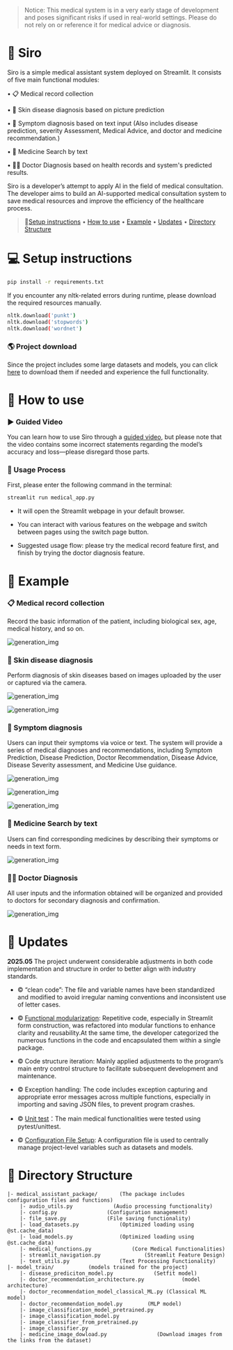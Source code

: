 > Notice: This medical system is in a very early stage of development and poses significant risks if used in real-world settings. Please do not rely on or reference it for medical advice or diagnosis.

# 🧬 Siro
Siro is a simple medical assistant system deployed on Streamlit. It consists of five main functional modules:

•	📋 Medical record collection 

•	🧴 Skin disease diagnosis based on picture prediction

•	🤒 Symptom diagnosis based on text input (Also includes disease prediction, severity Assessment, Medical Advice, and doctor and medicine recommendation.)

•	💊 Medicine Search by text

•	🧑‍⚕️ Doctor Diagnosis based on health records and system's predicted results.

Siro is a developer’s attempt to apply AI in the field of medical consultation. The developer aims to build an AI-supported medical consultation system to save medical resources and improve the efficiency of the healthcare process.

> 🔗[Setup instructions](#-Setup-instructions) • [How to use](#-How-to-use) • [Example](#-Example)
 • [Updates](#-Updates) • [Directory Structure](#-Directory-Structure)

# 💻 Setup instructions
```bash
pip install -r requirements.txt 
```
If you encounter any nltk-related errors during runtime, please download the required resources manually.
```bash
nltk.download('punkt')
nltk.download('stopwords')
nltk.download('wordnet') 
```
### 🌎 Project download
Since the project includes some large datasets and models, you can click [here](https://artslondon-my.sharepoint.com/:u:/g/personal/h_shi1220231_arts_ac_uk/EXUQDTja-AZBiZkQ84sxMBMBrfP-pZjJLCvnH2maDU0R4w?e=atTjm6 ) to download them if needed and experience the full functionality.

# 🐍 How to use
### ▶️ Guided Video
You can learn how to use Siro through a [guided video]( https://artslondon-my.sharepoint.com/:v:/g/personal/h_shi1220231_arts_ac_uk/EZRiLR7vTodHjLo_POplW84BcP0sMflfkgqoXM__XElizw?nav=eyJyZWZlcnJhbEluZm8iOnsicmVmZXJyYWxBcHAiOiJPbmVEcml2ZUZvckJ1c2luZXNzIiwicmVmZXJyYWxBcHBQbGF0Zm9ybSI6IldlYiIsInJlZmVycmFsTW9kZSI6InZpZXciLCJyZWZlcnJhbFZpZXciOiJNeUZpbGVzTGlua0NvcHkifX0&e=FAD2Q7), but please note that the video contains some incorrect statements regarding the model’s accuracy and loss—please disregard those parts.

### 🧭 Usage Process 
First, please enter the following command in the terminal:
```bash
streamlit run medical_app.py
```
- It will open the Streamlit webpage in your default browser.

- You can interact with various features on the webpage and switch between pages using the switch page button.

- Suggested usage flow: please try the medical record feature first, and finish by trying the doctor diagnosis feature.

# 📌 Example

### 📋 Medical record collection 
Record the basic information of the patient, including biological sex, age, medical history, and so on.

![generation_img](https://github.com/BreakzngGood/A-Simple-medical-assistant-system/blob/244500dda35806000e10f066bbf1fdcb793df00e/project_image/Medical%20record%20collection.png)

### 🧴 Skin disease diagnosis
Perform diagnosis of skin diseases based on images uploaded by the user or captured via the camera.

![generation_img](https://github.com/BreakzngGood/A-Simple-medical-assistant-system/blob/2bbbeb6af9fbbb9ce71a26c1be9123460728199e/project_image/Skin%20disease%20diagnosis%201.png)

![generation_img](https://github.com/BreakzngGood/A-Simple-medical-assistant-system/blob/2bbbeb6af9fbbb9ce71a26c1be9123460728199e/project_image/Skin%20disease%20diagnosis%202.png)

### 🤒 Symptom diagnosis

Users can input their symptoms via voice or text. The system will provide a series of medical diagnoses and recommendations, including Symptom Prediction, Disease Prediction, Doctor Recommendation, Disease Advice, Disease Severity assessment, and Medicine Use guidance.

![generation_img](https://github.com/BreakzngGood/A-Simple-medical-assistant-system/blob/2bbbeb6af9fbbb9ce71a26c1be9123460728199e/project_image/Symptom%20Diagnosis.png)

![generation_img](https://github.com/BreakzngGood/A-Simple-medical-assistant-system/blob/2bbbeb6af9fbbb9ce71a26c1be9123460728199e/project_image/Symptom%20Diagnosis%202.png)

![generation_img](https://github.com/BreakzngGood/A-Simple-medical-assistant-system/blob/2bbbeb6af9fbbb9ce71a26c1be9123460728199e/project_image/Symptom%20Diagnosis%203.png)


### 💊 Medicine Search by text

Users can find corresponding medicines by describing their symptoms or needs in text form.

![generation_img](https://github.com/BreakzngGood/A-Simple-medical-assistant-system/blob/2bbbeb6af9fbbb9ce71a26c1be9123460728199e/project_image/Medicine%20search.png)

### 🧑‍⚕️ Doctor Diagnosis

All user inputs and the information obtained will be organized and provided to doctors for secondary diagnosis and confirmation.

![generation_img](https://github.com/BreakzngGood/A-Simple-medical-assistant-system/blob/2bbbeb6af9fbbb9ce71a26c1be9123460728199e/project_image/Doctor%20diagnosis.png)

# 🚀 Updates
**2025.05**
The project underwent considerable adjustments in both code implementation and structure in order to better align with industry standards.

- ©️ “clean code”: The file and variable names have been standardized and modified to avoid irregular naming conventions and inconsistent use of letter cases.

- ©️ [Functional modularization](https://github.com/BreakzngGood/A-Simple-medical-assistant-system/tree/2bbbeb6af9fbbb9ce71a26c1be9123460728199e/medical_assistant_package): Repetitive code, especially in Streamlit form construction, was refactored into modular functions to enhance clarity and reusability.At the same time, the developer categorized the numerous functions in the code and encapsulated them within a single package.

- ©️ Code structure iteration: Mainly applied adjustments to the program’s main entry control structure to facilitate subsequent development and maintenance.

- ©️ Exception handling: The code includes exception capturing and appropriate error messages across multiple functions, especially in importing and saving JSON files, to prevent program crashes.

- ©️ [Unit test](https://github.com/BreakzngGood/A-Simple-medical-assistant-system/tree/2bbbeb6af9fbbb9ce71a26c1be9123460728199e/tests)：The main medical functionalities were tested using pytest/unittest.

- ©️ [Configuration File Setup](https://github.com/BreakzngGood/A-Simple-medical-assistant-system/blob/2bbbeb6af9fbbb9ce71a26c1be9123460728199e/medical_assistant_package/config.py): A configuration file is used to centrally manage project-level variables such as datasets and models.

# 💾 Directory Structure
```
|- medical_assistant_package/       (The package includes configuration files and functions)
    |- audio_utils.py             (Audio processing functionality)
    |- config.py                (Configuration management)
    |- file_save.py             (File saving functionality)
    |- load_datasets.py             (Optimized loading using @st.cache_data)
    |- load_models.py               (Optimized loading using @st.cache_data)           
    |- medical_functions.py             (Core Medical Functionalities)
    |- streamlit_navigation.py              (Streamlit Feature Design)
    |- text_utils.py                (Text Processing Functionality)      
|- model_train/           (models trained for the project)
    |- disease_prediciton_model.py             (Setfit model)
    |- doctor_recommendation_architecture.py            (model architecture)
    |- doctor_recommendation_model_classical_ML.py (Classical ML model)
    |- doctor_recommendation_model.py        (MLP model)
    |- image_classification_model_pretrained.py
    |- image_classification_model.py
    |- image_classifier_from_pretrained.py
    |- image_classifier.py
    |- medicine_image_dowload.py                (Download images from the links from the dataset)
```
